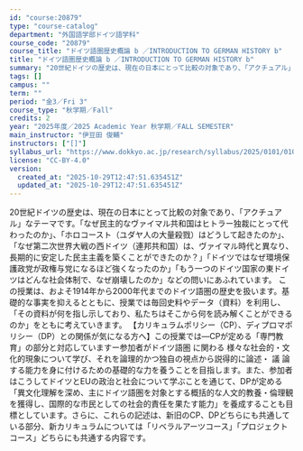 ```yaml
---
id: "course:20879"
type: "course-catalog"
department: "外国語学部ドイツ語学科"
course_code: "20879"
course_title: "ドイツ語圏歴史概論 b ／INTRODUCTION TO GERMAN HISTORY b"
title: "ドイツ語圏歴史概論 b ／INTRODUCTION TO GERMAN HISTORY b"
summary: "20世紀ドイツの歴史は、現在の日本にとって比較の対象であり、「アクチュアル」なテーマです。「なぜ民主的なヴァイマル共和国はヒトラー独裁にとって代わったのか」、「ホロコースト（ユダヤ人の大量殺戮）はどうして起きたのか」、「なぜ第二次世界大戦の…"
tags: []
campus: ""
term: ""
period: "金3／Fri 3"
course_type: "秋学期／Fall"
credits: 2
year: "2025年度／2025 Academic Year 秋学期／FALL SEMESTER"
main_instructor: "伊豆田 俊輔"
instructors: ["[]"]
syllabus_url: "https://www.dokkyo.ac.jp/research/syllabus/2025/0101/0101_20879_ja_JP.html"
license: "CC-BY-4.0"
version:
  created_at: "2025-10-29T12:47:51.635451Z"
  updated_at: "2025-10-29T12:47:51.635451Z"
---
```

20世紀ドイツの歴史は、現在の日本にとって比較の対象であり、「アクチュアル」なテーマです。「なぜ民主的なヴァイマル共和国はヒトラー独裁にとって代わったのか」、「ホロコースト（ユダヤ人の大量殺戮）はどうして起きたのか」、「なぜ第二次世界大戦の西ドイツ（連邦共和国）は、ヴァイマル時代と異なり、長期的に安定した民主主義を築くことができたのか？」「ドイツではなぜ環境保護政党が政権与党になるほど強くなったのか」「もう一つのドイツ国家の東ドイツはどんな社会体制で、なぜ崩壊したのか」などの問いにあふれています。 この授業は、およそ1914年から2000年代までのドイツ語圏の歴史を扱います。基礎的な事実を抑えるとともに、授業では毎回史料やデータ（資料）を利用し、「その資料が何を指し示しており、私たちはそこから何を読み解くことができるのか」をともに考えていきます。 【カリキュラムポリシー（CP）、ディプロマポリシー（DP）との関係が気になる方へ】この授業では―CPが定める「専門教育」の部分と対応していますー参加者がドイツ語圏 に関わる 様々な社会的・文化的現象について学び、それを論理的かつ独自の視点から説得的に論述・ 議 論する能力を身に付けるための基礎的な力を養うことを目指します。また、参加者はこうしてドイツとEUの政治と社会について学ぶことを通じて、DPが定める「異文化理解を深め、主にドイツ語圏を対象とする概括的な人文的教養・倫理観を獲得し、国際的な市民としての社会的責任を果たす能力」を養成することも目標としています。さらに、これらの記述は、新旧のCP、DPどちらにも共通している部分、新カリキュラムについては「リベラルアーツコース」「プロジェクトコース」どちらにも共通する内容です。
